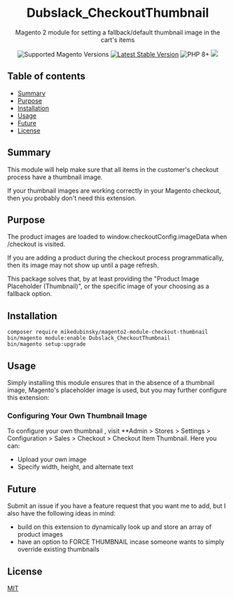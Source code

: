 <h1 align="center">Dubslack_CheckoutThumbnail</h1> 

<div align="center">
  <p>Magento 2 module for setting a fallback/default thumbnail image in the cart's items</p>
  <img src="https://img.shields.io/badge/magento-2.4-brightgreen.svg?logo=magento&longCache=true&style=flat-square" alt="Supported Magento Versions" />
  <a href="https://packagist.org/packages/mikedubinsky/magento2-module-checkout-thumbnail" target="_blank"><img src="https://img.shields.io/packagist/v/mikedubinsky/magento2-module-checkout-thumbnail.svg?style=flat-square" alt="Latest Stable Version"/></a>
  <img src="https://img.shields.io/badge/PHP-8+-orange"  alt="PHP 8+"/>
  <a href="https://opensource.org/licenses/MIT" target="_blank"><img src="https://img.shields.io/badge/license-MIT-blue.svg" /></a>
</div>

## Table of contents

- [Summary](#summary)
- [Purpose](#purpose)
- [Installation](#installation)
- [Usage](#usage)
- [Future](#future)
- [License](#license)

## Summary

This module will help make sure that all items in the customer's checkout process have a thumbnail image.

If your thumbnail images are working correctly in your Magento checkout, then you probably don't need this extension. 

## Purpose

The product images are loaded to window.checkoutConfig.imageData when /checkout is visited.

If you are adding a product during the checkout process programmatically, then its image may not show up until a page refresh.

This package solves that, by at least providing the "Product Image Placeholder (Thumbnail)", or the specific image of your choosing as a fallback option.

## Installation

```
composer require mikedubinsky/magento2-module-checkout-thumbnail
bin/magento module:enable Dubslack_CheckoutThumbnail
bin/magento setup:upgrade
```

## Usage

Simply installing this module ensures that in the absence of a thumbnail image, Magento's placeholder image is used, but you may further configure this extension: 

### Configuring Your Own Thumbnail Image

To configure your own thumbnail , visit **Admin > Stores > Settings > Configuration > Sales > Checkout > Checkout Item Thumbnail. Here you can:
- Upload your own image
- Specify width, height, and alternate text

## Future
Submit an issue if you have a feature request that you want me to add, but I also have the following ideas in mind:
- build on this extension to dynamically look up and store an array of product images
- have an option to FORCE THUMBNAIL incase someone wants to simply override existing thumbnails

## License

[MIT](https://opensource.org/licenses/MIT)